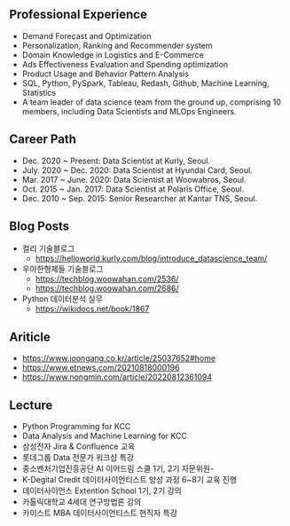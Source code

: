 ## Professional Experience 

- Demand Forecast and Optimization
- Personalization, Ranking and Recommender system
- Domain Knowledge in Logistics and E-Commerce
- Ads Effectiveness Evaluation and Spending optimization
- Product Usage and Behavior Pattern Analysis
- SQL, Python, PySpark, Tableau, Redash, Github, Machine Learning, Statistics
- A team leader of data science team from the ground up, comprising 10 members, including Data Scientists and MLOps Engineers.

## Career Path

- Dec. 2020 ~ Present: Data Scientist at Kurly, Seoul.
- July. 2020 ~ Dec. 2020: Data Scientist at Hyundai Card, Seoul.
- Mar. 2017 ~ June. 2020: Data Scientist at Woowabros, Seoul.
- Oct. 2015 ~ Jan. 2017: Data Scientist at Polaris Office, Seoul.
- Dec. 2010 ~ Sep. 2015: Senior Researcher at Kantar TNS, Seoul.

## Blog Posts

- 컬리 기술블로그
  - https://helloworld.kurly.com/blog/introduce_datascience_team/
- 우아한형제들 기술블로그
  - https://techblog.woowahan.com/2536/
  - https://techblog.woowahan.com/2686/
- Python 데이터분석 실무
  - https://wikidocs.net/book/1867

## Ariticle
- https://www.joongang.co.kr/article/25037652#home
- https://www.etnews.com/20210818000196
- https://www.nongmin.com/article/20220812361094

## Lecture

- Python Programming for KCC
- Data Analysis and Machine Learning for KCC
- 삼성전자 Jira & Confluence 교육
- 롯데그룹 Data 전문가 워크샵 특강  
- 중소벤처기업진흥공단 AI 이어드림 스쿨 1기, 2기 자문위원- 
- K-Degital Credit 데이터사이언티스트 양성 과정 6~8기 교육 진행
- 데이터사이언스 Extention School 1기, 2기 강의
- 카톨릭대학교 4세대 연구방법론 강의
- 카이스트 MBA 데이터사이언티스트 현직자 특강   

